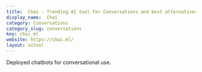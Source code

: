 ```yaml
---
title:  Chai - Trending AI tool for Conversations and best alternatives
display_name:  Chai
category: Conversations
category_slug: conversations
key: chai_ml
website: https://chai.ml/
layout: aitool
---
```


Deployed chatbots for conversational use.
